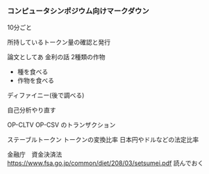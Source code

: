 ### コンピュータシンポジウム向けマークダウン

10分ごと

所持しているトークン量の確認と発行



論文としてあ
金利の話
2種類の作物
- 種を食べる
- 作物を食べる

ディファイニー(後で調べる)


自己分析やり直す



OP-CLTV
OP-CSV
のトランザクション

ステーブルトークン
トークンの変換比率
日本円やドルなどの法定比率

金融庁　資金決済法
<https://www.fsa.go.jp/common/diet/208/03/setsumei.pdf>
読んでおく


